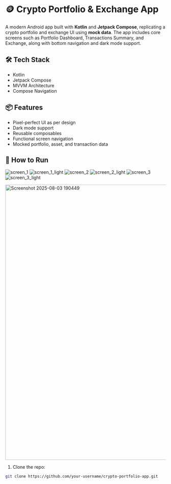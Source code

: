 # 🪙 Crypto Portfolio & Exchange App

A modern Android app built with **Kotlin** and **Jetpack Compose**, replicating a crypto portfolio and exchange UI using **mock data**. The app includes core screens such as Portfolio Dashboard, Transactions Summary, and Exchange, along with bottom navigation and dark mode support.

## 🛠 Tech Stack
- Kotlin
- Jetpack Compose
- MVVM Architecture
- Compose Navigation

## 📦 Features
- Pixel-perfect UI as per design
- Dark mode support
- Reusable composables
- Functional screen navigation
- Mocked portfolio, asset, and transaction data

## 🚀 How to Run
![screen_1](https://github.com/user-attachments/assets/4bb09c57-1889-41c9-a2ec-d7196faca2f6)
![screen_1_light](https://github.com/user-attachments/assets/16b5ce5b-f28c-48a9-9943-bd96587b2044)
![screen_2](https://github.com/user-attachments/assets/d6797fc0-73f2-4d3c-8c9b-1c59a40ba2f5)
![screen_2_light](https://github.com/user-attachments/assets/c263fe4a-d77e-4043-88e3-64a3da84926f)
![screen_3](https://github.com/user-attachments/assets/3ee26596-369c-4931-8e17-b9defe1cabce)
![screen_3_light](https://github.com/user-attachments/assets/13367d37-4a11-4356-b870-0420270312c6)


<img width="739" height="864" alt="Screenshot 2025-08-03 190449" src="https://github.com/user-attachments/assets/efbb6318-2805-4271-a97b-3ad42f321f48" />


1. Clone the repo:
```bash
git clone https://github.com/your-username/crypto-portfolio-app.git


